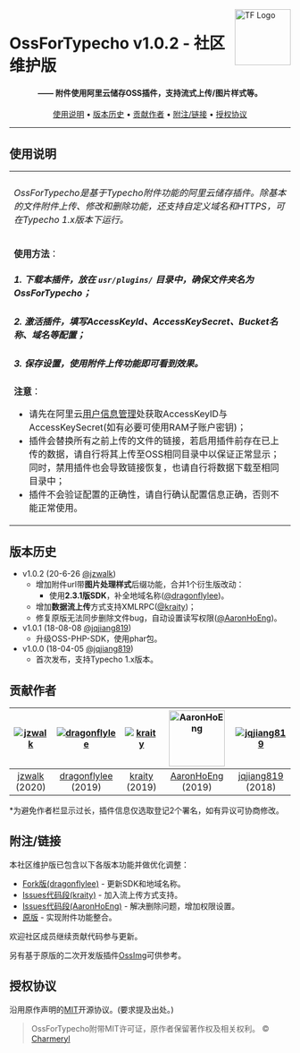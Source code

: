<a href="https://typecho-fans.github.io">
    <img src="https://typecho-fans.github.io/text-logo.svg" alt="TF Logo" title="Typecho Fans开源作品社区" align="right" height="100" />
</a>

OssForTypecho v1.0.2 - 社区维护版
======================
<h4 align="center">—— 附件使用阿里云储存OSS插件，支持流式上传/图片样式等。</h4>

<p align="center">
  <a href="#使用说明">使用说明</a> •
  <a href="#版本历史">版本历史</a> •
  <a href="#贡献作者">贡献作者</a> •
  <a href="#附注链接">附注/链接</a> •
  <a href="#授权协议">授权协议</a>
</p>

---

## 使用说明

<table>
<tr>
<td>

###### OssForTypecho是基于Typecho附件功能的阿里云储存插件。除基本的文件附件上传、修改和删除功能，还支持自定义域名和HTTPS，可在Typecho 1.x版本下运行。

**使用方法**：
##### 1. 下载本插件，放在 `usr/plugins/` 目录中，确保文件夹名为 OssForTypecho；
##### 2. 激活插件，填写AccessKeyId、AccessKeySecret、Bucket名称、域名等配置；
##### 3. 保存设置，使用附件上传功能即可看到效果。

**注意**：
* 请先在阿里云[用户信息管理](https://usercenter.console.aliyun.com/#/manage/ak)处获取AccessKeyID与AccessKeySecret(如有必要可使用RAM子账户密钥)；
* 插件会替换所有之前上传的文件的链接，若启用插件前存在已上传的数据，请自行将其上传至OSS相同目录中以保证正常显示；同时，禁用插件也会导致链接恢复，也请自行将数据下载至相同目录中；
* 插件不会验证配置的正确性，请自行确认配置信息正确，否则不能正常使用。

</td>
</tr>
</table>

## 版本历史

 * v1.0.2 (20-6-26 [@jzwalk](https://github.com/jzwalk))
   * 增加附件url带**图片处理样式**后缀功能，合并1个衍生版改动：
     * 使用**2.3.1版SDK**，补全地域名称([@dragonflylee](https://github.com/dragonflylee))。
   * 增加**数据流上传**方式支持XMLRPC([@kraity](https://github.com/kraity))；
   * 修复原版无法同步删除文件bug，自动设置读写权限([@AaronHoEng](https://github.com/AaronHoEng))。
 * v1.0.1 (18-08-08 [@jqjiang819](https://github.com/jqjiang819))
   * 升级OSS-PHP-SDK，使用phar包。
 * v1.0.0 (18-04-05 [@jqjiang819](https://github.com/jqjiang819))
   * 首次发布，支持Typecho 1.x版本。

## 贡献作者

[![jzwalk](https://avatars1.githubusercontent.com/u/252331?v=3&s=100)](https://github.com/jzwalk) | [![dragonflylee](https://avatars1.githubusercontent.com/u/6219280?v=3&s=100)](https://github.com/dragonflylee) | [![kraity](https://avatars1.githubusercontent.com/u/29883656?v=3&s=100)](https://github.com/kraity) | [<img src="https://avatars1.githubusercontent.com/u/29192241?v=3" alt="AaronHoEng" height="100" />](https://github.com/AaronHoEng) | [![jqjiang819](https://avatars1.githubusercontent.com/u/9775943?v=3&s=100)](https://github.com/jqjiang819)
:---:|:---:|:---:|:---:|:---:
[jzwalk](https://github.com/jzwalk) (2020) | [dragonflylee](https://github.com/dragonflylee) (2019) | [kraity](https://github.com/kraity) (2019)| [AaronHoEng](https://github.com/AaronHoEng) (2019)| [jqjiang819](https://github.com/jqjiang819) (2018)

*为避免作者栏显示过长，插件信息仅选取登记2个署名，如有异议可协商修改。

## 附注/链接

本社区维护版已包含以下各版本功能并做优化调整：

* [Fork版(dragonflylee)](https://github.com/dragonflylee/typecho-plugin-ossfile) - 更新SDK和地域名称。
* [Issues代码段(kraity)](https://github.com/jqjiang819/typecho-plugin-ossfile/issues/6) - 加入流上传方式支持。
* [Issues代码段(AaronHoEng)](https://github.com/jqjiang819/typecho-plugin-ossfile/issues/3) - 解决删除问题，增加权限设置。
* [原版](https://github.com/jqjiang819/typecho-plugin-ossfile) - 实现附件功能整合。

欢迎社区成员继续贡献代码参与更新。

另有基于原版的二次开发版插件[OssImg](https://github.com/v03413/Typecho_Plugins/tree/master/OssImg)可供参考。

## 授权协议

沿用原作声明的[MIT](https://github.com/jqjiang819/typecho-plugin-ossfile/blob/master/LICENSE)开源协议。(要求提及出处。)

> OssForTypecho附带MIT许可证，原作者保留著作权及相关权利。 © [Charmeryl](https://github.com/jqjiang819)